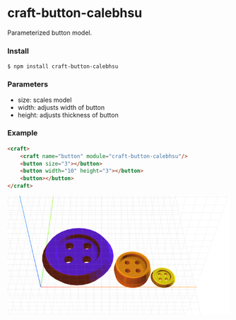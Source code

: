 # craft-button-calebhsu

Parameterized button model.

### Install
	$ npm install craft-button-calebhsu

### Parameters
- size: scales model
- width: adjusts width of button
- height: adjusts thickness of button

### Example
```html
<craft>
	<craft name="button" module="craft-button-calebhsu"/>
	<button size="3"></button>
	<button width="10" height="3"></button>
	<button></button>
</craft>
```

![example](example.png)